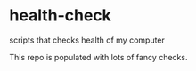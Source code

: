 # health-check
scripts that checks health of my computer

This repo is populated with lots of fancy checks.